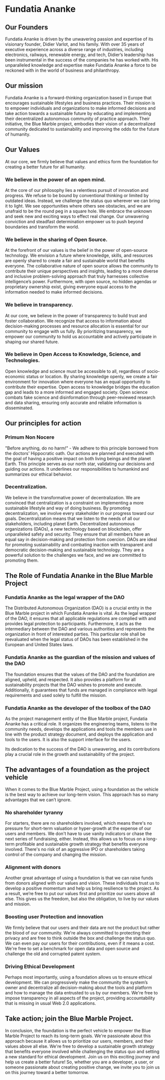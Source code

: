 # Fundatia Ananke
## Our Founders
Fundatia Ananke is driven by the unwavering passion and expertise of its visionary founder, Didier Varlot, and his family. With over 35 years of executive experience across a diverse range of industries, including electronics, railways, renewable energy, and tech, Didier’s leadership has been instrumental in the success of the companies he has worked with. His unparalleled knowledge and expertise make Fundatia Ananke a force to be reckoned with in the world of business and philanthropy.
## Our mission
Fundatia Ananke is a forward-thinking organization based in Europe that encourages sustainable lifestyles and business practices. 
Their mission is to empower individuals and organizations to make informed decisions and take action towards a sustainable future by educating and implementing their decentralized autonomous community of practice approach.
Their initiative, the Blue Marble project, embodies their vision of a decentralized community dedicated to sustainability and improving the odds for the future of humanity.
## Our Values
At our core, we firmly believe that values and ethics form the foundation for creating a better future for all humanity.
### We believe in the power of an open mind. 
At the core of our philosophy lies a relentless pursuit of innovation and progress. We refuse to be bound by conventional thinking or limited by outdated ideas. Instead, we challenge the status quo wherever we can bring it to light.
We see opportunities where others see obstacles, and we are unafraid to be the round peg in a square hole. 
We embrace the unknown and seek new and exciting ways to effect real change. Our unwavering conviction and steadfast determination empower us to push beyond boundaries and transform the world. 
### We believe in the sharing of Open Source. 
At the forefront of our values is the belief in the power of open-source technology. We envision a future where knowledge, skills, and resources are openly shared to create a fair and sustainable world that benefits everyone. 
The collaborative nature of open source allows the community to contribute their unique perspectives and insights, leading to a more diverse and inclusive problem-solving approach that truly harnesses collective intelligence’s power. Furthermore, with open source, no hidden agendas or proprietary ownership exist, giving everyone equal access to the information needed to make informed decisions. 
### We believe in transparency.
At our core, we believe in the power of transparency to build trust and foster collaboration. We recognize that access to information about decision-making processes and resource allocation is essential for our community to engage with us fully. By prioritizing transparency, we empower our community to hold us accountable and actively participate in shaping our shared future. 
### We believe in Open Access to Knowledge, Science, and Technologies. 
Open knowledge and science must be accessible to all, regardless of socio-economic status or location. By sharing knowledge openly, we create a fair environment for innovation where everyone has an equal opportunity to contribute their expertise. Open access to knowledge bridges the education gap and leads to a more informed and engaged society. Open science combats fake science and disinformation through peer-reviewed research and data sharing, ensuring only accurate and reliable information is disseminated.
## Our principles for action
### Primum Non Nocere
"Before anything, do no harm!" - We adhere to this principle borrowed from the doctors' Hippocratic oath. Our actions are planned and executed with the goal of having a positive impact on both living beings and the planet Earth. This principle serves as our north star, validating our decisions and guiding our actions. It underlines our responsibilities to humankind and summarizes our ethical behavior.
### Decentralization.
We believe in the transformative power of decentralization. We are convinced that centralization is a constraint on implementing a more sustainable lifestyle and way of doing business. By promoting decentralization, we involve every stakeholder in our progress toward our goals. Decentralization means that we listen to the needs of all our stakeholders, including planet Earth.
Decentralized autonomous organizations (DAOs), a new technology based on blockchain, offer unparalleled safety and security. They ensure that all members have an equal say in decision-making and protection from coercion. DAOs are ideal for promoting sustainability and combating inaction with transparent and democratic decision-making and sustainable technology. 
They are a powerful solution to the challenges we face, and we are committed to promoting them.
## The Role of Fundatia Ananke in the Blue Marble Project
### Fundatia Ananke as the legal wrapper of the DAO
The Distributed Autonomous Organization (DAO) is a crucial entity in the Blue Marble project in which Fundatia Ananke is vital. 
As the legal wrapper of the DAO, it ensures that all applicable regulations are complied with and provides legal protection to participants. 
Furthermore, it acts as the intermediary between the DAO and various authorities and represents the organization in front of interested parties. 
This particular role shall be reevaluated when the legal status of DAOs has been established in the European and United States laws.
### Fundatia Ananke as the guardian of the mission and values of the DAO
The foundation ensures that the values of the DAO and the foundation are aligned, upheld, and respected. 
It also provides a platform for all sustainability projects that the DAO wishes to promote and execute. 
Additionally, it guarantees that funds are managed in compliance with legal requirements and used solely to fulfill the mission.
### Fundatia Ananke as the developer of the toolbox of the DAO
As the project management entity of the Blue Marble project, Fundatia Ananke has a critical role. 
It organizes the engineering teams, listens to the community needs, develops the applications and tools the members use in line with the product strategy document, and deploys the application and tools to the users. It is also the support interface for the users.

Its dedication to the success of the DAO is unwavering, and its contributions play a crucial role in the growth and sustainability of the project.
## The advantages of a  foundation as the project vehicle
When it comes to the Blue Marble Project, using a foundation as the vehicle is the best way to achieve our long-term vision. This approach has so many advantages that we can’t ignore. 
### No shareholder tyranny 
For starters, there are no shareholders involved, which means there's no pressure for short-term valuation or hyper-growth at the expense of our users and members. 
We don't have to use vanity indicators or chase the next series of fundraising, either. 
Instead, this allows us to focus on a long-term profitable and sustainable growth strategy that benefits everyone involved. 
There's no risk of an aggressive IPO or shareholders taking control of the company and changing the mission.
### Alignment with donors 
Another great advantage of using a foundation is that we can raise funds from donors aligned with our values and vision. 
These individuals trust us to develop a positive momentum and help us bring resilience to the project. 
As a result, we’re free to put our values first and prioritize our users above all else. 
This gives us the freedom, but also the obligation, to live by our values and mission.
### Boosting user Protection and innovation
We firmly believe that our users and their data are not the product but rather the blood of our community. 
We're always committed to protecting their privacy and are free to think outside the box and challenge the status quo. 
We can even pay our users for their contributions, even if it means a cost. 
We're free to set a benchmark for open data and open source and challenge the old and corrupted patent system.
### Driving Ethical Development
Perhaps most importantly, using a foundation allows us to ensure ethical development. We can progressively make the community the system’s owner and decentralize all decision-making about the tools and platform and how to manage the data entrusted to us by our members. 
We're free to impose transparency in all aspects of the project, providing accountability that is missing in usual Web 2.0 applications.
## Take action; join the Blue Marble Project.
In conclusion, the foundation is the perfect vehicle to empower the Blue Marble Project to reach its long-term goals.
We're passionate about this approach because it allows us to prioritize our users, members, and their values above all else. 
We're free to develop a sustainable growth strategy that benefits everyone involved while challenging the status quo and setting a new standard for ethical development. 
Join us on this exciting journey and help us create a better future!
So, whether you are a developer, a user, or someone passionate about creating positive change, we invite you to join us on this journey toward a better tomorrow. 


